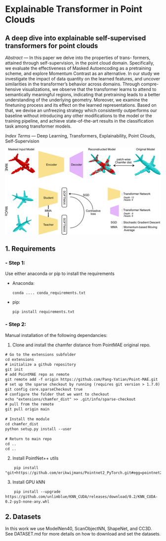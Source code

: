 # Explainable Transformer in Point Clouds
## A deep dive into explainable self-supervised transformers for point clouds

*Abstract* — In this paper we delve into the properties of trans-
formers, attained through self-supervision, in the point cloud
domain. Specifically, we evaluate the effectiveness of Masked
Autoencoding as a pretraining scheme, and explore Momentum
Contrast as an alternative. In our study we investigate the impact
of data quantity on the learned features, and uncover similarities
in the transformer’s behavior across domains. Through compre-
hensive visualizations, we observe that the transformer learns
to attend to semantically meaningful regions, indicating that
pretraining leads to a better understanding of the underlying
geometry. Moreover, we examine the finetuning process and its
effect on the learned representations. Based on that, we devise an
unfreezing strategy which consistently outperforms our baseline
without introducing any other modifications to the model or
the training pipeline, and achieve state-of-the-art results in the
classification task among transformer models.

*Index Terms* — Deep Learning, Transformers, Explainability,
Point Clouds, Self-Supervision

<div align="center">
    <img src = "./figures/pipelines.png", width = 666, aligh=center />
</div>

## 1. Requirements

### - Step 1:

Use either anaconda or pip to install the requirements 

 - Anaconda: 

       conda .... conda_requirements.txt


 - pip:

       pip install requirements.txt


### - Step 2:

Manual installation of the following dependancies:

1. Clone and install the chamfer distance from PointMAE original repo.
```
# Go to the extensions subfolder
cd extensions
# initialize a github repository
git init
# add PointMAE repo as remote
git remote add -f origin https://github.com/Pang-Yatian/Point-MAE.git 
# set up the sparse checkout by running (requires git version > 1.7.0)
git config core.sparseCheckout true
# configure the folder that we want to checkout
echo "extensions/chamfer_dist" >> .git/info/sparse-checkout
# pull from the remote
git pull origin main

# Install the module
cd chamfer_dist
python setup.py install --user

# Return to main repo 
cd ..
cd ..
```

2. Install PointNet++ utils

```
    pip install "git+https://github.com/erikwijmans/Pointnet2_PyTorch.git#egg=pointnet2_ops&subdirectory=pointnet2_ops_lib"
```
3. Install GPU kNN
```
    pip install --upgrade https://github.com/unlimblue/KNN_CUDA/releases/download/0.2/KNN_CUDA-0.2-py3-none-any.whl
```

## 2. Datasets
In this work we use ModelNen40, ScanObjectNN, ShapeNet, and CC3D. See DATASET.md for more details on how to download and set the datasets. 